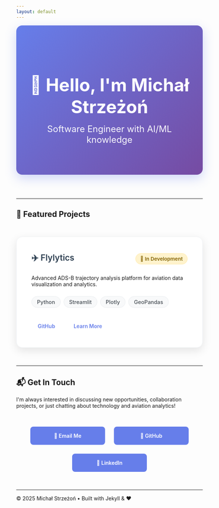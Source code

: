 ```yaml
---
layout: default
---
```


<div class="hero-section">
  <h1>👋 Hello, I'm Michał Strzeżoń</h1>
  <p class="hero-subtitle">Software Engineer with AI/ML knowledge</p>
</div>

---

## 🚀 Featured Projects

<div class="projects-grid">
  
  <div class="project-card">
    <div class="project-header">
      <h3>✈️ Flylytics</h3>
      <div class="project-status">🚧 In Development</div>
    </div>
    <p>Advanced ADS-B trajectory analysis platform for aviation data visualization and analytics.</p>
    <div class="tech-stack">
      <span class="tech-tag">Python</span>
      <span class="tech-tag">Streamlit</span>
      <span class="tech-tag">Plotly</span>
      <span class="tech-tag">GeoPandas</span>
    </div>
    <div class="project-links">
      <a href="https://github.com/mstrzezon/flylytics" target="_blank">GitHub</a>
      <a href="/projects/flylytics">Learn More</a>
    </div>
  </div>

</div>

---

## 📬 Get In Touch

I'm always interested in discussing new opportunities, collaboration projects, or just chatting about technology and aviation analytics!

<div class="contact-links">
  <a href="mailto:michal.m.strzezon@gmail.com" class="contact-btn">
    📧 Email Me
  </a>
  <a href="https://github.com/mstrzezon" target="_blank" class="contact-btn">
    🐙 GitHub
  </a>
  <a href="https://www.linkedin.com/in/micha%C5%82-strze%C5%BCo%C5%84-a6128a223/" target="_blank" class="contact-btn">
    💼 LinkedIn
  </a>
</div>

---

<div class="footer">
  <p>© 2025 Michał Strzeżoń • Built with Jekyll & ❤️</p>
</div>

<style>
/* Custom Styles for Homepage */
.hero-section {
  text-align: center;
  padding: 4rem 2rem;
  background: linear-gradient(135deg, #667eea 0%, #764ba2 100%);
  color: white;
  border-radius: 16px;
  margin-bottom: 4rem;
  box-shadow: 0 10px 30px rgba(102, 126, 234, 0.3);
}


/* Education Timeline */
.education-timeline {
  margin: 2rem 0;
}

.education-item {
  background: linear-gradient(135deg, #f8f9fa 0%, #ffffff 100%);
  border-radius: 16px;
  padding: 2.5rem;
  margin-bottom: 2rem;
  box-shadow: 0 8px 25px rgba(0, 0, 0, 0.06);
  border-left: 5px solid #28a745;
  transition: all 0.3s ease;
  position: relative;
}

.education-item:hover {
  transform: translateY(-4px);
  box-shadow: 0 12px 35px rgba(0, 0, 0, 0.12);
}

.education-item::before {
  content: '';
  position: absolute;
  left: -8px;
  top: 2rem;
  width: 16px;
  height: 16px;
  background: #28a745;
  border-radius: 50%;
  border: 3px solid white;
  box-shadow: 0 2px 8px rgba(40, 167, 69, 0.3);
}

.education-header {
  display: flex;
  justify-content: space-between;
  align-items: flex-start;
  margin-bottom: 1rem;
  flex-wrap: wrap;
  gap: 1rem;
}

.education-header h4 {
  margin: 0;
  color: #2c3e50;
  font-size: 1.3rem;
  font-weight: 600;
  flex: 1;
  min-width: 300px;
}

.education-period {
  background: linear-gradient(135deg, #e3f2fd 0%, #f3e5f5 100%);
  color: #1976d2;
  padding: 6px 16px;
  border-radius: 20px;
  font-size: 0.9rem;
  font-weight: 600;
  white-space: nowrap;
  border: 1px solid #bbdefb;
}

.education-institution {
  color: #28a745;
  font-weight: 600;
  font-size: 1.1rem;
  margin-bottom: 1.5rem;
  text-transform: uppercase;
  letter-spacing: 0.5px;
}

.education-details {
  display: flex;
  flex-direction: column;
  gap: 1rem;
}

.education-row {
  display: flex;
  align-items: flex-start;
  gap: 1rem;
  padding: 0.75rem 0;
  border-bottom: 1px solid #f0f2f5;
}

.education-row:last-child {
  border-bottom: none;
}

.education-row .label {
  font-weight: 600;
  color: #495057;
  min-width: 120px;
  flex-shrink: 0;
}

.education-row .value {
  color: #2c3e50;
  font-weight: 500;
  flex: 1;
}

.grade-excellent {
  background: linear-gradient(135deg, #28a745, #20c997);
  -webkit-background-clip: text;
  -webkit-text-fill-color: transparent;
  background-clip: text;
  font-weight: 700;
  font-size: 1.1rem;
}

.research-group {
  display: inline-block;
  background: #e3f2fd;
  color: #1976d2;
  padding: 4px 12px;
  border-radius: 16px;
  font-size: 0.9rem;
  font-weight: 600;
  margin-right: 0.5rem;
  margin-bottom: 0.25rem;
  border: 1px solid #bbdefb;
}

/* Education highlights */
.education-highlights {
  background: #f8f9fa;
  padding: 2rem;
  border-radius: 12px;
  margin: 2rem 0;
  border-left: 5px solid #28a745;
}

.education-highlights h4 {
  color: #2c3e50;
  margin-bottom: 1rem;
}

.education-highlights ul {
  list-style: none;
  padding: 0;
}

.education-highlights li {
  padding: 0.5rem 0;
  color: #495057;
  border-bottom: 1px solid #e9ecef;
}

.education-highlights li:last-child {
  border-bottom: none;
}

.education-highlights li::before {
  content: '🎓';
  margin-right: 0.5rem;
}

.hero-section h1 {
  font-size: 3rem;
  font-weight: 700;
  margin-bottom: 1rem;
  color: white;
}

.hero-subtitle {
  font-size: 1.5rem;
  font-weight: 400;
  margin: 1rem 0;
  opacity: 0.95;
  color: white;
}

.hero-description {
  font-size: 1.2rem;
  opacity: 0.9;
  max-width: 700px;
  margin: 1.5rem auto 2.5rem auto;
  line-height: 1.7;
  color: white;
}

.hero-buttons {
  display: flex;
  gap: 1rem;
  justify-content: center;
  flex-wrap: wrap;
}

.btn {
  display: inline-block;
  padding: 14px 28px;
  border-radius: 8px;
  text-decoration: none;
  font-weight: 600;
  font-size: 1.1rem;
  transition: all 0.3s ease;
  border: 2px solid transparent;
  min-width: 160px;
  text-align: center;
}

.btn-primary {
  background: #28a745;
  color: white;
  border-color: #28a745;
}

.btn-primary:hover {
  background: #218838;
  border-color: #218838;
  transform: translateY(-3px);
  box-shadow: 0 8px 20px rgba(40, 167, 69, 0.4);
  text-decoration: none;
  color: white;
}

.btn-secondary {
  background: transparent;
  color: white;
  border-color: white;
}

.btn-secondary:hover {
  background: white;
  color: #667eea;
  transform: translateY(-3px);
  box-shadow: 0 8px 20px rgba(255, 255, 255, 0.3);
  text-decoration: none;
}

/* Projects */
.projects-grid {
  display: grid;
  grid-template-columns: repeat(auto-fit, minmax(400px, 1fr));
  gap: 2.5rem;
  margin: 3rem 0;
}

.project-card {
  background: white;
  border-radius: 16px;
  padding: 2.5rem;
  box-shadow: 0 8px 25px rgba(0, 0, 0, 0.1);
  transition: all 0.3s ease;
  border: 1px solid #f0f2f5;
}

.project-card:hover {
  transform: translateY(-8px);
  box-shadow: 0 15px 40px rgba(0, 0, 0, 0.15);
}

.project-header {
  display: flex;
  justify-content: space-between;
  align-items: center;
  margin-bottom: 1.5rem;
}

.project-header h3 {
  margin: 0;
  color: #2c3e50;
  font-size: 1.4rem;
  font-weight: 600;
}

.project-status {
  font-size: 0.85rem;
  padding: 6px 12px;
  border-radius: 20px;
  background: #fff3cd;
  color: #856404;
  font-weight: 600;
  border: 1px solid #ffeaa7;
}

.project-status.completed {
  background: #d4edda;
  color: #155724;
  border-color: #c3e6cb;
}

.tech-stack {
  margin: 1.5rem 0;
  display: flex;
  flex-wrap: wrap;
  gap: 0.5rem;
}

.tech-tag {
  background: #f8f9fa;
  color: #495057;
  padding: 6px 14px;
  border-radius: 20px;
  font-size: 0.9rem;
  font-weight: 500;
  border: 1px solid #e9ecef;
  transition: all 0.3s ease;
}

.tech-tag:hover {
  background: #667eea;
  color: white;
  border-color: #667eea;
}

.project-links {
  margin-top: 2rem;
  display: flex;
  gap: 1rem;
}

.project-links a {
  color: #667eea;
  text-decoration: none;
  font-weight: 600;
  padding: 8px 16px;
  border-radius: 6px;
  transition: all 0.3s ease;
  border: 1px solid transparent;
}

.project-links a:hover {
  background: #667eea;
  color: white;
  border-color: #667eea;
  text-decoration: none;
}

/* Skills */
.skills-grid {
  display: grid;
  grid-template-columns: repeat(auto-fit, minmax(350px, 1fr));
  gap: 2rem;
  margin: 3rem 0;
}

.skill-category {
  background: #f8f9fa;
  padding: 2rem;
  border-radius: 12px;
  border-left: 5px solid #667eea;
  box-shadow: 0 4px 12px rgba(0, 0, 0, 0.05);
  transition: all 0.3s ease;
}

.skill-category:hover {
  transform: translateY(-2px);
  box-shadow: 0 8px 20px rgba(0, 0, 0, 0.1);
}

.skill-category h4 {
  margin-top: 0;
  color: #2c3e50;
  font-size: 1.3rem;
  margin-bottom: 1.5rem;
}

.skill-category ul {
  list-style: none;
  padding: 0;
  margin: 0;
}

.skill-category li {
  padding: 0.75rem 0;
  border-bottom: 1px solid #e9ecef;
  font-size: 1.05rem;
  color: #495057;
}

.skill-category li:last-child {
  border-bottom: none;
}

/* Contact */
.contact-links {
  display: flex;
  flex-wrap: wrap;
  gap: 1.5rem;
  justify-content: center;
  margin: 3rem 0;
}

.contact-btn {
  display: inline-flex;
  align-items: center;
  gap: 0.5rem;
  padding: 14px 24px;
  background: #667eea;
  color: white;
  text-decoration: none;
  border-radius: 8px;
  transition: all 0.3s ease;
  font-weight: 600;
  border: 2px solid #667eea;
  min-width: 150px;
  justify-content: center;
}

.contact-btn:hover {
  background: #5a6fd8;
  border-color: #5a6fd8;
  transform: translateY(-3px);
  box-shadow: 0 8px 20px rgba(102, 126, 234, 0.3);
  text-decoration: none;
  color: white;
}

/* Responsive */
@media (max-width: 768px) {
  .hero-section {
    padding: 3rem 1.5rem;
    margin-bottom: 3rem;
  }
  
  .hero-section h1 {
    font-size: 2.2rem;
  }
  
  .hero-subtitle {
    font-size: 1.3rem;
  }
  
  .hero-description {
    font-size: 1.1rem;
  }
  
  .hero-buttons {
    flex-direction: column;
    align-items: center;
  }
  
  .btn {
    width: 100%;
    max-width: 250px;
  }
  
  .projects-grid {
    grid-template-columns: 1fr;
    gap: 2rem;
  }
  
  .project-card {
    padding: 2rem;
  }
  
  .skills-grid {
    grid-template-columns: 1fr;
  }
  
  .contact-links {
    flex-direction: column;
    align-items: center;
  }
  
  .contact-btn {
    width: 100%;
    max-width: 250px;
  }
  
  .project-header {
    flex-direction: column;
    align-items: flex-start;
    gap: 1rem;
  }
  
  .project-links {
    flex-direction: column;
    gap: 0.5rem;
  }
  
  .project-links a {
    text-align: center;
  }
  
  /* Experience responsive */
  .experience-item {
    padding: 2rem;
  }
  
  .experience-header {
    flex-direction: column;
    align-items: flex-start;
    gap: 0.5rem;
  }
  
  .experience-header h3 {
    font-size: 1.2rem;
    min-width: auto;
  }
  
  .experience-period {
    align-self: flex-start;
  }
  
  .experience-description li::before {
    left: -0.5rem;
  }
  
  .education-highlights {
    padding: 1.5rem;
  }
}

#projects,
#about,
#experience {
  scroll-margin-top: 80px;
}

/* Mobile Responsiveness */
@media (max-width: 768px) {
  .education-item {
    padding: 1.5rem;
    margin-left: 1rem;
  }
  
  .education-header {
    flex-direction: column;
    align-items: flex-start;
    gap: 0.5rem;
  }
  
  .education-header h4 {
    min-width: auto;
    font-size: 1.2rem;
  }
  
  .education-period {
    align-self: flex-start;
  }
  
  .education-row {
    flex-direction: column;
    gap: 0.25rem;
    padding: 0.5rem 0;
  }
  
  .education-row .label {
    min-width: auto;
    font-size: 0.9rem;
  }
  
  .research-group {
    display: block;
    margin-bottom: 0.5rem;
  }
}

/* Dark mode support */
@media (prefers-color-scheme: dark) {
  .education-item {
    background: linear-gradient(135deg, #f8f9fa 0%, #ffffff 100%);
    border-left-color: #28a745;
    box-shadow: 0 8px 25px rgba(0, 0, 0, 0.15);
  }
  
  .education-item::before {
    background: #28a745;
  }
  
  .education-header h4 {
    color: #2c3e50;
  }
  
  .education-institution {
    color: #28a745;
  }
  
  .education-row {
    border-bottom-color: #e9ecef;
  }
  
  .education-row .label {
    color: #495057;
  }
  
  .education-row .value {
    color: #2c3e50;
  }
  
  .research-group {
    background: #e3f2fd;
    color: #1976d2;
    border-color: #bbdefb;
  }
}

/* Animation for timeline items */
@keyframes slideInFromLeft {
  from {
    opacity: 0;
    transform: translateX(-30px);
  }
  to {
    opacity: 1;
    transform: translateX(0);
  }
}

.education-item {
  animation: slideInFromLeft 0.6s ease-out;
}

.education-item:nth-child(2) {
  animation-delay: 0.2s;
}
</style>
